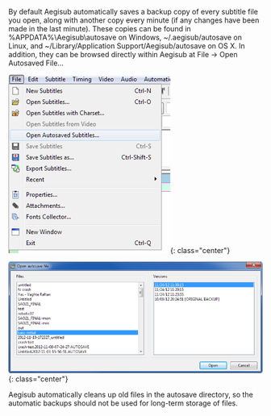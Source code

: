 By default Aegisub automatically saves a backup copy of every subtitle file you
open, along with another copy every minute (if any changes have been made in
the last minute). These copies can be found in %APPDATA%\Aegisub\autosave on
Windows, ~/.aegisub/autosave on Linux, and ~/Library/Application
Support/Aegisub/autosave on OS X. In addition, they can be browsed directly
within Aegisub at File → Open Autosaved File...

![autosave-menu.png](img/autosave-menu.png){: class="center"}

![autosave-dialog.png](img/autosave-dialog.png){: class="center"}

Aegisub automatically cleans up old files in the autosave directory, so the
automatic backups should not be used for long-term storage of files.
